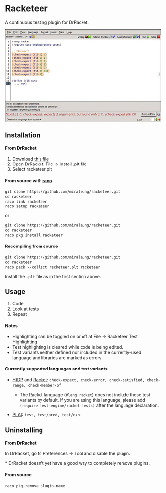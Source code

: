 Racketeer
=========

A continuous testing plugin for DrRacket.

![Racketeer](./racketeer.gif)

Installation
--------------

#### From DrRacket
1. Download [this file](https://raw.githubusercontent.com/miraleung/racketeer/master/racketeer.plt)
2. Open DrRacket: File -> Install .plt file
3. Select racketeer.plt

#### From source with [raco](http://docs.racket-lang.org/raco/index.html)

```
git clone https://github.com/miraleung/racketeer.git
cd racketeer
raco link racketeer
raco setup racketeer
```

or

```
git clone https://github.com/miraleung/racketeer.git
cd racketeer
raco pkg install racketeer
```
#### Recompiling from source
```
git clone https://github.com/miraleung/racketeer.git
cd racketeer
raco pack --collect racketeer.plt racketeer
```
Install the `.plt` file as in the first section above.


Usage
-------
1. Code
2. Look at tests
3. Repeat

#### Notes
- Highlighting can be toggled on or off at File -> Racketeer Test Highlighting
- Test highlighting is cleared while code is being edited.
- Test variants neither defined nor included in the currently-used language and libraries are marked as errors.

#### Currently supported languages and test variants
- [HtDP](http://docs.racket-lang.org/htdp-langs/index.html) and [Racket](http://racket-lang.org/): `check-expect, check-error, check-satisfied, check-range, check-member-of`

  - The Racket language (`#lang racket`) does not include these test variants by default. If you are using this language, please add `(require test-engine/racket-tests)` after the language declaration.

- [PLAI](http://docs.racket-lang.org/plai/plai-scheme.html): `test, test/pred, test/exn`


Uninstalling
-------------

#### From DrRacket
In DrRacket, go to Preferences -> Tool and disable the plugin.

\* DrRacket doesn't yet have a good way to completely remove plugins.

#### From source
```
raco pkg remove plugin-name
```
